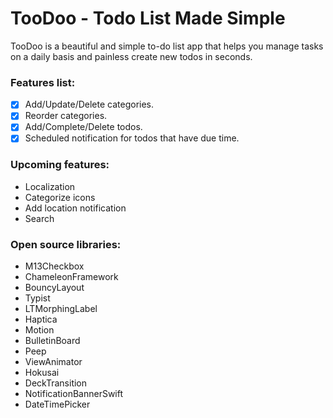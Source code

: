 # TooDoo - Todo List Made Simple
TooDoo is a beautiful and simple to-do list app that helps you manage tasks on a daily basis and painless create new todos in seconds.

### Features list:
- [x] Add/Update/Delete categories.
- [x] Reorder categories.
- [x] Add/Complete/Delete todos.
- [x] Scheduled notification for todos that have due time.

### Upcoming features:
- Localization
- Categorize icons
- Add location notification
- Search

### Open source libraries:
- M13Checkbox
- ChameleonFramework
- BouncyLayout
- Typist
- LTMorphingLabel
- Haptica
- Motion
- BulletinBoard
- Peep
- ViewAnimator
- Hokusai
- DeckTransition
- NotificationBannerSwift
- DateTimePicker
